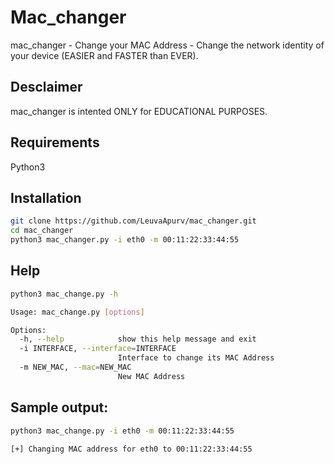 # Mac_changer
mac_changer - Change your MAC Address - Change the network identity of your device (EASIER and FASTER than EVER).

## Desclaimer
mac_changer is intented ONLY for EDUCATIONAL PURPOSES.

## Requirements
Python3

## Installation
```bash
git clone https://github.com/LeuvaApurv/mac_changer.git
cd mac_changer
python3 mac_changer.py -i eth0 -m 00:11:22:33:44:55
```

## Help
```bash
python3 mac_change.py -h

Usage: mac_change.py [options]

Options:
  -h, --help            show this help message and exit
  -i INTERFACE, --interface=INTERFACE
                        Interface to change its MAC Address
  -m NEW_MAC, --mac=NEW_MAC
                        New MAC Address

```

## Sample output:
```bash
python3 mac_change.py -i eth0 -m 00:11:22:33:44:55

[+] Changing MAC address for eth0 to 00:11:22:33:44:55
```
